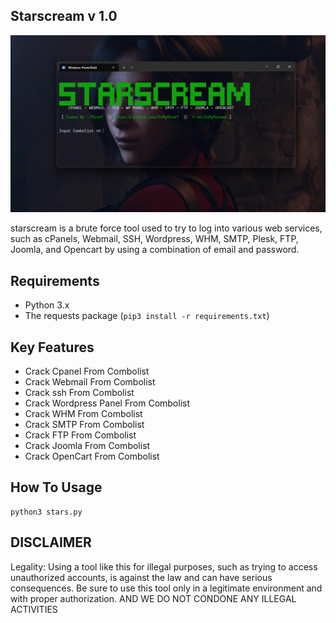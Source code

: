 ## Starscream v 1.0

<img src="https://raw.githubusercontent.com/InMyMine7/MineSeven/refs/heads/main/Starscream.png">

starscream is a brute force tool used to try to log into various web services, such as cPanels, Webmail, SSH, Wordpress, WHM, SMTP, Plesk, FTP, Joomla, and Opencart by using a combination of email and password.

## Requirements
- Python 3.x
- The requests package (`pip3 install -r requirements.txt`)

## Key Features
- Crack Cpanel From Combolist
- Crack Webmail From Combolist
- Crack ssh From Combolist
- Crack Wordpress Panel From Combolist
- Crack WHM From Combolist
- Crack SMTP From Combolist
- Crack FTP From Combolist
- Crack Joomla From Combolist
- Crack OpenCart From Combolist
## How To Usage 

```
python3 stars.py
```
## DISCLAIMER
Legality: Using a tool like this for illegal purposes, such as trying to access unauthorized accounts, is against the law and can have serious consequences. Be sure to use this tool only in a legitimate environment and with proper authorization. AND WE DO NOT CONDONE ANY ILLEGAL ACTIVITIES
